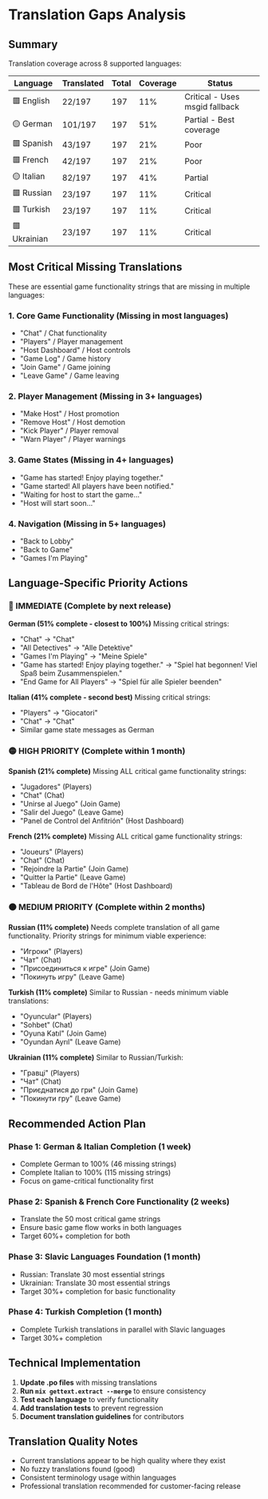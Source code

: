 # Translation Gaps Analysis

## Summary

Translation coverage across 8 supported languages:

| Language | Translated | Total | Coverage | Status |
|----------|------------|-------|----------|---------|
| 🟥 English | 22/197 | 197 | 11% | Critical - Uses msgid fallback |
| 🟡 German | 101/197 | 197 | 51% | Partial - Best coverage |
| 🟥 Spanish | 43/197 | 197 | 21% | Poor |
| 🟥 French | 42/197 | 197 | 21% | Poor |
| 🟡 Italian | 82/197 | 197 | 41% | Partial |
| 🟥 Russian | 23/197 | 197 | 11% | Critical |
| 🟥 Turkish | 23/197 | 197 | 11% | Critical |
| 🟥 Ukrainian | 23/197 | 197 | 11% | Critical |

## Most Critical Missing Translations

These are essential game functionality strings that are missing in multiple languages:

### 1. Core Game Functionality (Missing in most languages)
- "Chat" / Chat functionality
- "Players" / Player management
- "Host Dashboard" / Host controls
- "Game Log" / Game history
- "Join Game" / Game joining
- "Leave Game" / Game leaving

### 2. Player Management (Missing in 3+ languages)
- "Make Host" / Host promotion
- "Remove Host" / Host demotion  
- "Kick Player" / Player removal
- "Warn Player" / Player warnings

### 3. Game States (Missing in 4+ languages)
- "Game has started! Enjoy playing together."
- "Game started! All players have been notified."
- "Waiting for host to start the game..."
- "Host will start soon..."

### 4. Navigation (Missing in 5+ languages)
- "Back to Lobby"
- "Back to Game"
- "Games I'm Playing"

## Language-Specific Priority Actions

### 🔴 IMMEDIATE (Complete by next release)

**German (51% complete - closest to 100%)**
Missing critical strings:
- "Chat" → "Chat"
- "All Detectives" → "Alle Detektive"
- "Games I'm Playing" → "Meine Spiele"
- "Game has started! Enjoy playing together." → "Spiel hat begonnen! Viel Spaß beim Zusammenspielen."
- "End Game for All Players" → "Spiel für alle Spieler beenden"

**Italian (41% complete - second best)**
Missing critical strings:
- "Players" → "Giocatori"
- "Chat" → "Chat"
- Similar game state messages as German

### 🟡 HIGH PRIORITY (Complete within 1 month)

**Spanish (21% complete)**
Missing ALL critical game functionality strings:
- "Jugadores" (Players)
- "Chat" (Chat)  
- "Unirse al Juego" (Join Game)
- "Salir del Juego" (Leave Game)
- "Panel de Control del Anfitrión" (Host Dashboard)

**French (21% complete)**
Missing ALL critical game functionality strings:
- "Joueurs" (Players)
- "Chat" (Chat)
- "Rejoindre la Partie" (Join Game)
- "Quitter la Partie" (Leave Game)
- "Tableau de Bord de l'Hôte" (Host Dashboard)

### 🟠 MEDIUM PRIORITY (Complete within 2 months)

**Russian (11% complete)**
Needs complete translation of all game functionality.
Priority strings for minimum viable experience:
- "Игроки" (Players)
- "Чат" (Chat)
- "Присоединиться к игре" (Join Game)
- "Покинуть игру" (Leave Game)

**Turkish (11% complete)**
Similar to Russian - needs minimum viable translations:
- "Oyuncular" (Players)
- "Sohbet" (Chat)
- "Oyuna Katıl" (Join Game)
- "Oyundan Ayrıl" (Leave Game)

**Ukrainian (11% complete)**
Similar to Russian/Turkish:
- "Гравці" (Players)
- "Чат" (Chat)
- "Приєднатися до гри" (Join Game)
- "Покинути гру" (Leave Game)

## Recommended Action Plan

### Phase 1: German & Italian Completion (1 week)
- Complete German to 100% (46 missing strings)
- Complete Italian to 100% (115 missing strings)
- Focus on game-critical functionality first

### Phase 2: Spanish & French Core Functionality (2 weeks)
- Translate the 50 most critical game strings
- Ensure basic game flow works in both languages
- Target 60%+ completion for both

### Phase 3: Slavic Languages Foundation (1 month)
- Russian: Translate 30 most essential strings
- Ukrainian: Translate 30 most essential strings  
- Target 30%+ completion for basic functionality

### Phase 4: Turkish Completion (1 month)
- Complete Turkish translations in parallel with Slavic languages
- Target 30%+ completion

## Technical Implementation

1. **Update .po files** with missing translations
2. **Run `mix gettext.extract --merge`** to ensure consistency
3. **Test each language** to verify functionality
4. **Add translation tests** to prevent regression
5. **Document translation guidelines** for contributors

## Translation Quality Notes

- Current translations appear to be high quality where they exist
- No fuzzy translations found (good)
- Consistent terminology usage within languages
- Professional translation recommended for customer-facing release